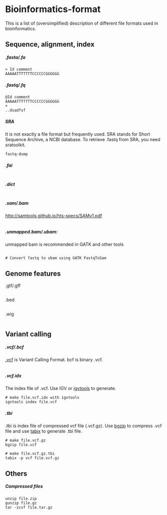 # Bioinformatics-format

This is a list of (oversimplified) description of different file formats used in bioinformatics.



## Sequence, alignment, index

##### .fasta/.fa

```
> Id comment
AAAAATTTTTTTCCCCCCGGGGGG
```

##### .fastq/.fq

```
@Id comment
AAAAATTTTTTTCCCCCCGGGGGG
+
..dsadfsf
```

##### SRA

It is not exactly a file format but frequently used. SRA stands for Short Sequence Archive, a NCBI database. To retrieve .fastq from SRA, you need sratoolkit.

```
fastq-dump
```



##### .fai

```

```

##### .dict

```

```



##### .sam/.bam

 http://samtools.github.io/hts-specs/SAMv1.pdf

```

```

##### .unmapped.bam/.ubam:

unmapped bam is recommended in GATK and other tools 

```

```

```
# Convert fastq to ubam using GATK FastqToSam

```



## Genome features

.gtf/.gff

```

```



.bed 

```

```



.wig

```

```



## Variant calling

##### .vcf/.bcf

[.vcf](http://samtools.github.io/hts-specs/VCFv4.2.pdf) is Variant Calling Format. bcf is binary .vcf.

```

```

##### .vcf.idx

The index file of .vcf. Use IGV or [igvtools](https://software.broadinstitute.org/software/igv/igvtools_commandline) to generate.

```
# make file.vcf.idx with igvtools
igvtools index file.vcf 
```

##### .tbi

.tbi is index file of compressed vcf file (.vcf.gz). Use [bgzip](http://www.htslib.org/doc/bgzip.html) to compress .vcf file and use [tabix](http://www.htslib.org/doc/tabix.html) to generate .tbi file.

```
# make file.vcf.gz
bgzip file.vcf

# make file.vcf.gz.tbi
tabix -p vcf file.vcf.gz
```



## Others

##### Compressed files

```
unzip file.zip
gunzip file.gz
tar -zcvf file.tar.gz
```

